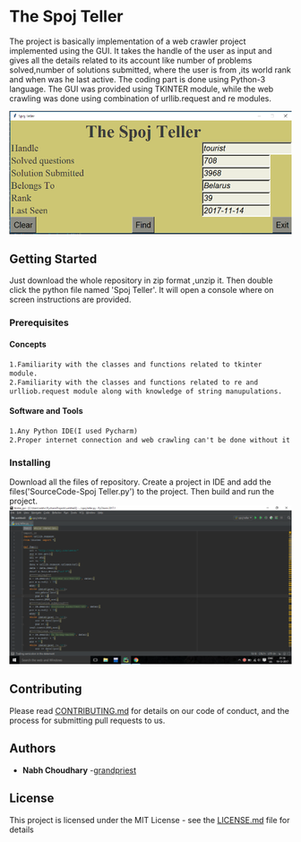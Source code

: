 # The Spoj Teller

The project is basically implementation of a web crawler project implemented using the GUI. It takes the handle of the user as input and gives all the details related to its account like number of problems solved,number of solutions submitted, where the user is from ,its world rank and when was he last active. The coding part is done using Python-3 language. The GUI was provided using TKINTER module, while the web crawling was done using combination of urllib.request and re modules.

![Alt text](https://github.com/grandpriest/Spoj-Teller/blob/master/Spoj%20Teller/Screenshot%20(47).png)

## Getting Started

Just download the whole repository in zip format ,unzip it. Then double click the python file named 'Spoj Teller'. It will open a console where on screen instructions are provided.

### Prerequisites

#### Concepts
	1.Familiarity with the classes and functions related to tkinter module.
	2.Familiarity with the classes and functions related to re and urlliob.request module along with knowledge of string manupulations.
#### Software and Tools
	1.Any Python IDE(I used Pycharm)
	2.Proper internet connection and web crawling can't be done without it 

### Installing

Download all the files of repository. Create a project in IDE and add the files('SourceCode-Spoj Teller.py') to the project. Then build and run the project.
![Alt text](https://github.com/grandpriest/Spoj-Teller/blob/master/Spoj%20Teller/Screenshot%20(44).png)


## Contributing

Please read [CONTRIBUTING.md](https://gist.github.com/PurpleBooth/b24679402957c63ec426) for details on our code of conduct, and the process for submitting pull requests to us.

## Authors

* **Nabh Choudhary** -[grandpriest](https://github.com/grandpriest)


## License

This project is licensed under the MIT License - see the [LICENSE.md](LICENSE.md) file for details
